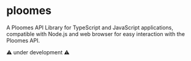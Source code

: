 # ploomes

A Ploomes API Library for TypeScript and JavaScript applications, compatible with Node.js and web browser for easy interaction with the Ploomes API.

⚠️ under development ⚠️
